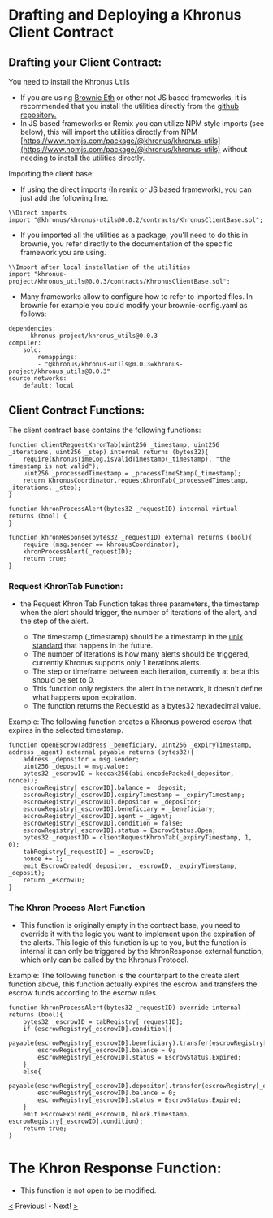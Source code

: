 # Drafting and Deploying a Khronus Client Contract

## Drafting your Client Contract:

You need to install the Khronus Utils

- If you are using [Brownie Eth](https://eth-brownie.readthedocs.io/en/stable/) or other not JS based frameworks, it is recommended that you install the utilities directly from the [github repository.](https://github.com/Khronus-Project/Khronus_utils)  
- In JS based frameworks or Remix you can utilize NPM style imports (see below), this will import the utilities directly from NPM [https://www.npmjs.com/package/@khronus/khronus-utils](https://www.npmjs.com/package/@khronus/khronus-utils) without needing to install the utilities directly.

Importing the client base:

- If using the direct imports (In remix or JS based framework), you can just add the following line.

```
\\Direct imports
import "@khronus/khronus-utils@0.0.2/contracts/KhronusClientBase.sol";
```
   
- If you imported all the utilities as a package, you'll need to do this in brownie, you refer directly to the documentation of the specific framework you are using.

```
\\Import after local installation of the utilities
import "khronus-project/khronus_utils@0.0.3/contracts/KhronusClientBase.sol";
```

- Many frameworks allow to configure how to refer to imported files. In brownie for example you could modify your brownie-config.yaml as follows:

```
dependencies:
    - khronus-project/khronus_utils@0.0.3
compiler:
    solc:
        remappings:
        - "@khronus/khronus-utils@0.0.3=khronus-project/khronus_utils@0.0.3"
source networks:
    default: local
```

## Client Contract Functions:

The client contract base contains the following functions:

```
function clientRequestKhronTab(uint256 _timestamp, uint256 _iterations, uint256 _step) internal returns (bytes32){
    require(KhronusTimeCog.isValidTimestamp(_timestamp), "the timestamp is not valid");
    uint256 _processedTimestamp = _processTimeStamp(_timestamp);
    return KhronusCoordinator.requestKhronTab(_processedTimestamp, _iterations, _step);
}

function khronProcessAlert(bytes32 _requestID) internal virtual returns (bool) {
}

function khronResponse(bytes32 _requestID) external returns (bool){
    require (msg.sender == khronusCoordinator);
    khronProcessAlert(_requestID);
    return true;
}
```

### Request KhronTab Function:

- the Request Khron Tab Function takes three parameters, the timestamp when the alert should trigger, the number of iterations of the alert, and the step of the alert. 

    - The timestamp (_timestamp) should be a timestamp in the [unix standard](https://en.wikipedia.org/wiki/Unix_time) that happens in the future.
    - The number of iterations is how many alerts should be triggered, currently Khronus supports only 1 iterations alerts.
    - The step or timeframe between each iteration, currently at beta this should be set to 0.
    - This function only registers the alert in the network, it doesn't define what happens upon expiration.
    - The function returns the RequestId as a bytes32 hexadecimal value.

Example: The following function creates a Khronus powered escrow that expires in the selected timestamp.

```
function openEscrow(address _beneficiary, uint256 _expiryTimestamp, address _agent) external payable returns (bytes32){
    address _depositor = msg.sender;
    uint256 _deposit = msg.value; 
    bytes32 _escrowID = keccak256(abi.encodePacked(_depositor, nonce));
    escrowRegistry[_escrowID].balance = _deposit;
    escrowRegistry[_escrowID].expiryTimestamp = _expiryTimestamp;
    escrowRegistry[_escrowID].depositor = _depositor;  
    escrowRegistry[_escrowID].beneficiary = _beneficiary;
    escrowRegistry[_escrowID].agent = _agent;
    escrowRegistry[_escrowID].condition = false;
    escrowRegistry[_escrowID].status = EscrowStatus.Open;
    bytes32 _requestID = clientRequestKhronTab(_expiryTimestamp, 1, 0);
    tabRegistry[_requestID] = _escrowID;
    nonce += 1;
    emit EscrowCreated(_depositor, _escrowID, _expiryTimestamp, _deposit);
    return _escrowID;
}
```

### The Khron Process Alert Function

- This function is originally empty in the contract base, you need to override it with the logic you want to implement upon the expiration of the alerts. This logic of this function is up to you, but the function is internal it can only be triggered by the khronResponse external function, which only can be called by the Khronus Protocol.

Example: The following function is the counterpart to the create alert function above, this function actually expires the escrow and transfers the escrow funds according to the escrow rules. 

```
function khronProcessAlert(bytes32 _requestID) override internal returns (bool){
    bytes32 _escrowID = tabRegistry[_requestID];
    if (escrowRegistry[_escrowID].condition){
        payable(escrowRegistry[_escrowID].beneficiary).transfer(escrowRegistry[_escrowID].balance);
        escrowRegistry[_escrowID].balance = 0;
        escrowRegistry[_escrowID].status = EscrowStatus.Expired;
    }
    else{
        payable(escrowRegistry[_escrowID].depositor).transfer(escrowRegistry[_escrowID].balance);
        escrowRegistry[_escrowID].balance = 0;
        escrowRegistry[_escrowID].status = EscrowStatus.Expired;
    }
    emit EscrowExpired(_escrowID, block.timestamp, escrowRegistry[_escrowID].condition);
    return true;
}
```

# The Khron Response Function:
- This function is not open to be modified.

[<](./) Previous! - Next! [>](./register)
